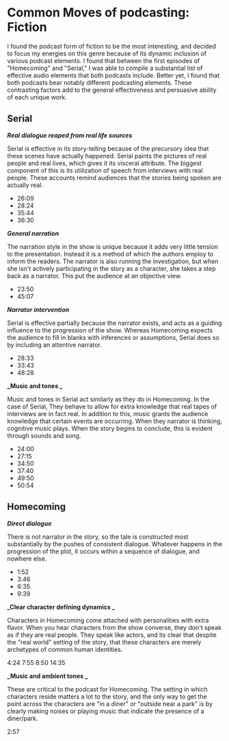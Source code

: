 # Common Moves of podcasting: Fiction

I found the podcast form of fiction to be the most interesting, and decided to focus my energies on this genre because of its dynamic inclusion of various podcast elements. I found that between the first episodes of "Homecoming" and "Serial," I was able to compile a substantial list of effective audio elements that both podcasts include. Better yet, I found that both podcasts bear notably different podcasting elements. These contrasting factors add to the general effectiveness and persuasive ability of each unique work.

## Serial

**_Real dialogue reaped from real life sources_**

Serial is effective in its story-telling because of the precursory idea that these scenes have actually happened. Serial paints the pictures of real people and real lives, which gives it its visceral attribute. The biggest component of this is its utilization of speech from interviews with real people. These accounts remind audiences that the stories being spoken are actually real.

- 26:09
- 28:24
- 35:44
- 36:30


**_General narration_**

The narration style in the show is unique because it adds very little tension to the presentation. Instead it is a method of which the authors employ to inform the readers. The narrator is also running the investigation, but when she isn't actively participating in the story as a character, she takes a step back as a narrator. This put the audience at an objective view.

- 23:50
- 45:07

**_Narrator intervention_**

Serial is effective partially because the narrator exists, and acts as a guiding influence to the progression of the show. Whereas Homecoming expects the audience to fill in blanks with inferences or assumptions, Serial does so by including an attentive narrator.

- 28:33
- 33:43
- 48:28

**_Music and tones _**

Music and tones in Serial act similarly as they do in Homecoming. In the case of Serial, They behave to allow for extra knowledge that real tapes of interviews are in fact real. In addition to this, music grants the audience knowledge that certain events are occurring. When they narrator is thinking, cognitive music plays. When the story begins to conclude, this is evident through sounds and song.

- 24:00
- 27:15
- 34:50
- 37:40
- 49:50
- 50:54

## Homecoming

**_Direct dialogue_**

There is not narrator in the story, so the tale is constructed most substantially by the pushes of consistent dialogue. Whatever happens in the progression of the plot, it occurs within a sequence of dialogue, and nowhere else.

- 1:52
- 3:46
- 6:35
- 9:39

**_Clear character defining dynamics _**

Characters in Homecoming come attached with personalities with extra flavor. When you hear characters from the show converse, they don't speak as if they are real people. They speak like actors, and its clear that despite the "real world" setting of the story, that these characters are merely archetypes of common human identities.

4:24
7:55
8:50
14:35

**_Music and ambient tones _**

These are critical to the podcast for Homecoming. The setting in which characters reside matters a lot to the story, and the only way to get the point across the characters are "in a diner" or "outside near a park" is by clearly making noises or playing music that indicate the presence of a diner/park.

2:57

